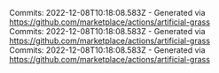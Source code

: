 Commits: 2022-12-08T10:18:08.583Z - Generated via https://github.com/marketplace/actions/artificial-grass
<br>
Commits: 2022-12-08T10:18:08.583Z - Generated via https://github.com/marketplace/actions/artificial-grass
<br>
Commits: 2022-12-08T10:18:08.583Z - Generated via https://github.com/marketplace/actions/artificial-grass
<br>
